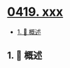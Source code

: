 # [0419. xxx](https://github.com/Tdahuyou/TNotes.leetcode/tree/main/notes/0419.%20xxx)

<!-- region:toc -->

- [1. 📝 概述](#1--概述)

<!-- endregion:toc -->

## 1. 📝 概述
